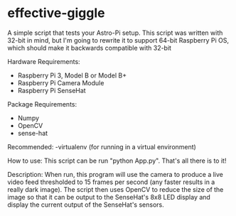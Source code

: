 # effective-giggle
A simple script that tests your Astro-Pi setup. This script was written with 32-bit in mind, but I'm going to rewrite it to support 64-bit Raspberry Pi OS, which should make it backwards compatible with 32-bit

Hardware Requirements: 
- Raspberry Pi 3, Model B or Model B+
- Raspberry Pi Camera Module
- Raspberry Pi SenseHat

Package Requirements: 
- Numpy
- OpenCV
- sense-hat

Recommended: 
-virtualenv (for running in a virtual environment)

How to use: 
This script can be run "python App.py". That's all there is to it! 

Description: 
When run, this program will use the camera to produce a live video feed thresholded to 15 frames per second (any faster results in a really dark image). The script then uses OpenCV to reduce the size of the image so that it can be output to the SenseHat's 8x8 LED display and display the current output of the SenseHat's sensors. 
